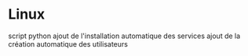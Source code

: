 # Linux
script python
ajout de l'installation automatique des services
ajout de la création automatique des utilisateurs 
